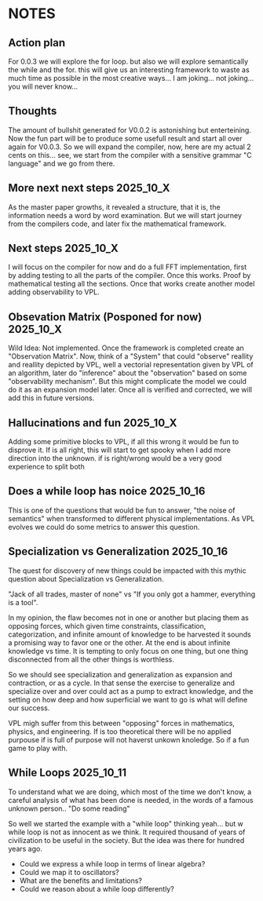# NOTES
## Action plan

For 0.0.3 we will explore the for loop. but also we will explore semantically the while and the for. this will give us an interesting framework to waste as much time as possible in the most creative ways... I am joking... not joking... you will never know...

## Thoughts 

The amount of bullshit generated for V0.0.2 is astonishing but enterteining. Now the fun part will be to produce some usefull result
and start all over again for V0.0.3. So we will expand the compiler, now, here are my actual 2 cents on this... see, we start
from the compiler with a sensitive grammar "C language" and we go from there.

## More next next steps 2025_10_X

As the master paper growths, it revealed a structure, that it is, the information needs a word by word examination.
But we will start journey from the compilers code, and later fix the mathematical framework. 


## Next steps 2025_10_X

I will focus on the compiler for now and do a full FFT implementation, first by adding testing to all the parts of the compiler.
Once this works. Proof by mathematical testing all the sections.  Once that works create another model adding observability to VPL.

## Obsevation Matrix (Posponed for now) 2025_10_X

Wild Idea: Not implemented. Once the framework is completed create an "Observation Matrix". Now, think of a "System" that could
"observe" reallity and reallity depicted by VPL, well a vectorial representation given by VPL of an algorithm, later do "inference" about the "observation" based on some "observability mechanism". But this might complicate the model we could do it as an expansion model later. Once all is verified and corrected, we will add this in future versions.

## Hallucinations and fun 2025_10_X

Adding some primitive blocks to VPL, if all this wrong it would be fun to disprove it. If is all right, this will start to get spooky when I add more direction into the unknown. if is right/wrong would be a very good experience to split both

## Does a while loop has noice 2025_10_16

This is one of the questions that would be fun to answer, "the noise of semantics" when transformed to different physical implementations. 
As VPL evolves we could do some metrics to answer this question. 

## Specialization vs Generalization 2025_10_16

The quest for discovery of new things could be impacted with this mythic question about Specialization vs Generalization.
  
"Jack of all trades, master of none" vs "If you only got a hammer, everything is a tool".

In my opinion, the flaw becomes not in one or another but placing them as opposing forces, which given time
constraints, classification, categorization, and infinite amount of knowledge to be harvested it sounds a promising way
to favor one or the other. At the end is about infinite knowledge vs time. It is tempting to only focus on one thing, but
one thing disconnected from all the other things is worthless. 

So we should see specialization and generalization as expansion and contraction, or as a cycle. In that sense the exercise to 
generalize and specialize over and over could act as a pump to extract knowledge, and the setting on how deep and how superficial we
want to go is what will define our success.

VPL migh suffer from this between "opposing" forces in mathematics, physics, and engineering. If is too theoretical there will be no applied purpouse if 
is full of purpose will not haverst unkown knoledge. So if a fun game to play with.

## While Loops 2025_10_11

To understand what we are doing, which most of the time we don't know, a careful analysis of what has been done is needed, in the words of a famous unknown person.. "Do some reading"

So well we started the example with a "while loop" thinking yeah... but w while loop is not as innocent as we think. It required thousand of years of civilization to be useful in the society. But the idea was there for hundred years ago.

- Could we express a while loop in terms of linear algebra? 
- Could we map it to oscillators? 
- What are the benefits and limitations? 
- Could we reason about a while loop differently? 

